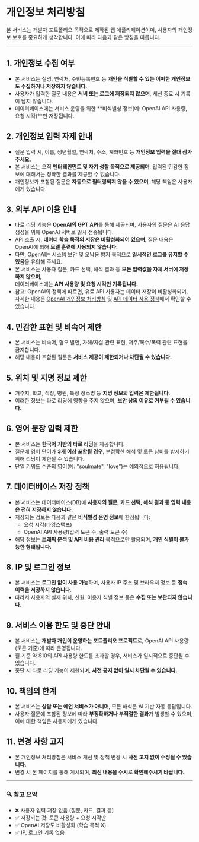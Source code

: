 # 개인정보 처리방침

본 서비스는 개발자 포트폴리오 목적으로 제작된 웹 애플리케이션이며, 사용자의 개인정보 보호를 중요하게 생각합니다. 이에 따라 다음과 같은 방침을 따릅니다.

---

## 1. 개인정보 수집 여부
- 본 서비스는 실명, 연락처, 주민등록번호 등 **개인을 식별할 수 있는 어떠한 개인정보도 수집하거나 저장하지 않습니다.**
- 사용자가 입력한 질문 내용은 **서버 또는 로그에 저장되지 않으며**, 세션 종료 시 기록이 남지 않습니다.
- 데이터베이스에는 서비스 운영을 위한 **비식별성 정보(예: OpenAI API 사용량, 요청 시각)**만 저장됩니다.

## 2. 개인정보 입력 자제 안내
- 질문 입력 시, 이름, 생년월일, 연락처, 주소, 계좌번호 등 **개인정보 입력을 절대 삼가주세요.**
- 본 서비스는 오직 **엔터테인먼트 및 자기 성찰 목적으로 제공되며**, 입력된 민감한 정보에 대해서는 정확한 결과를 제공할 수 없습니다.
- 개인정보가 포함된 질문은 **자동으로 필터링되지 않을 수 있으며**, 해당 책임은 사용자에게 있습니다.

## 3. 외부 API 이용 안내
- 타로 리딩 기능은 **OpenAI의 GPT API**를 통해 제공되며, 사용자의 질문은 AI 응답 생성을 위해 OpenAI 서버로 일시 전송됩니다.
- API 호출 시, **데이터 학습 목적의 저장은 비활성화되어 있으며**, 질문 내용은 OpenAI에 의해 **모델 훈련에 사용되지 않습니다.**
- 다만, OpenAI는 시스템 보안 및 오남용 방지 목적으로 **일시적인 로그를 유지할 수 있음**을 유의해 주세요.
- 본 서비스는 사용자 질문, 카드 선택, 해석 결과 등 **모든 입력값을 자체 서버에 저장하지 않으며**,  
  데이터베이스에는 **API 사용량 및 요청 시각만 기록됩니다.**
- 참고: OpenAI의 정책에 따르면, 유료 API 사용자는 데이터 저장이 비활성화되며, 자세한 내용은 [OpenAI 개인정보 처리방침](https://openai.com/policies/privacy-policy) 및 [API 데이터 사용 정책](https://openai.com/enterprise-privacy)에서 확인할 수 있습니다.

## 4. 민감한 표현 및 비속어 제한
- 본 서비스는 비속어, 혐오 발언, 자해/자살 관련 표현, 저주/복수/폭력 관련 표현을 금지합니다.
- 해당 내용이 포함된 질문은 **서비스 제공이 제한되거나 차단될 수 있습니다.**

## 5. 위치 및 지명 정보 제한
- 거주지, 학교, 직장, 병원, 특정 장소명 등 **지명 정보의 입력은 제한됩니다.**
- 이러한 정보는 타로 리딩에 영향을 주지 않으며, **보안 상의 이유로 거부될 수 있습니다.**

## 6. 영어 문장 입력 제한
- 본 서비스는 **한국어 기반의 타로 리딩**을 제공합니다.
- 질문에 영어 단어가 **3개 이상 포함될 경우**, 부정확한 해석 및 토큰 낭비를 방지하기 위해 리딩이 제한될 수 있습니다.
- 단일 키워드 수준의 영어(예: "soulmate", "love")는 예외적으로 허용됩니다.

## 7. 데이터베이스 저장 정책
- 본 서비스는 데이터베이스(DB)에 **사용자의 질문, 카드 선택, 해석 결과 등 입력 내용은 전혀 저장하지 않습니다.**
- 저장되는 정보는 다음과 같은 **비식별성 운영 정보**에 한정됩니다:
  - 요청 시각(타임스탬프)
  - OpenAI API 사용량(입력 토큰 수, 출력 토큰 수)
- 해당 정보는 **트래픽 분석 및 API 비용 관리** 목적으로만 활용되며, **개인 식별이 불가능한 형태입니다.**

## 8. IP 및 로그인 정보
- 본 서비스는 **로그인 없이 사용 가능**하며, 사용자 IP 주소 및 브라우저 정보 등 **접속 이력을 저장하지 않습니다.**
- 따라서 사용자의 실제 위치, 신원, 이용자 식별 정보 등은 **수집 또는 보관되지 않습니다.**

## 9. 서비스 이용 한도 및 중단 안내
- 본 서비스는 **개발자 개인이 운영하는 포트폴리오 프로젝트**로, OpenAI API 사용량(토큰 기준)에 따라 운영됩니다.
- 월 기준 약 $10의 API 사용량 한도를 초과할 경우, 서비스가 일시적으로 중단될 수 있습니다.
- 중단 시 타로 리딩 기능이 제한되며, **사전 공지 없이 일시 차단될 수 있습니다.**

## 10. 책임의 한계
- 본 서비스는 **상담 또는 예언 서비스가 아니며**, 모든 해석은 AI 기반 자동 응답입니다.
- 사용자 질문에 포함된 정보에 따라 **부정확하거나 부적절한 결과**가 발생할 수 있으며, 이에 대한 책임은 사용자에게 있습니다.

## 11. 변경 사항 고지
- 본 개인정보 처리방침은 서비스 개선 및 정책 변경 시 **사전 고지 없이 수정될 수 있습니다.**
- 변경 시 본 페이지를 통해 게시되며, **최신 내용을 수시로 확인해주시기 바랍니다.**

---

### 🔍 참고 요약
- ❌ 사용자 입력 저장 없음 (질문, 카드, 결과 등)
- ✅ 저장되는 것: 토큰 사용량 + 요청 시각만
- ✅ OpenAI 저장도 비활성화 (학습 목적 X)
- ✅ IP, 로그인 기록 없음